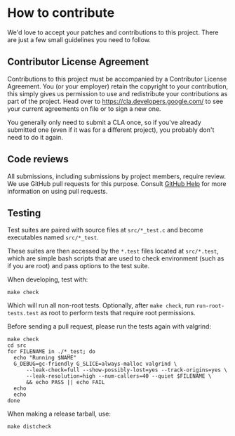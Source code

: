 # How to contribute

We'd love to accept your patches and contributions to this project. There are
just a few small guidelines you need to follow.

## Contributor License Agreement

Contributions to this project must be accompanied by a Contributor License
Agreement. You (or your employer) retain the copyright to your contribution,
this simply gives us permission to use and redistribute your contributions as
part of the project. Head over to <https://cla.developers.google.com/> to see
your current agreements on file or to sign a new one.

You generally only need to submit a CLA once, so if you've already submitted one
(even if it was for a different project), you probably don't need to do it
again.

## Code reviews

All submissions, including submissions by project members, require review. We
use GitHub pull requests for this purpose. Consult [GitHub Help] for more
information on using pull requests.

[GitHub Help]: https://help.github.com/articles/about-pull-requests/

## Testing

Test suites are paired with source files at `src/*_test.c` and become
executables named `src/*_test`.

These suites are then accessed by the `*.test` files located at `src/*.test`,
which are simple bash scripts that are used to check environment (such as if you
are root) and pass options to the test suite.

When developing, test with:

```shell
make check
```

Which will run all non-root tests. Optionally, after `make check`, run
`run-root-tests.test` as root to perform tests that require root permissions.

Before sending a pull request, please run the tests again with valgrind:

```shell
make check
cd src
for FILENAME in ./*_test; do
  echo "Running $NAME"
  G_DEBUG=gc-friendly G_SLICE=always-malloc valgrind \
      --leak-check=full --show-possibly-lost=yes --track-origins=yes \
      --leak-resolution=high --num-callers=40 --quiet $FILENAME \
      && echo PASS || echo FAIL
  echo
  echo
done
```

When making a release tarball, use:

```shell
make distcheck
```
